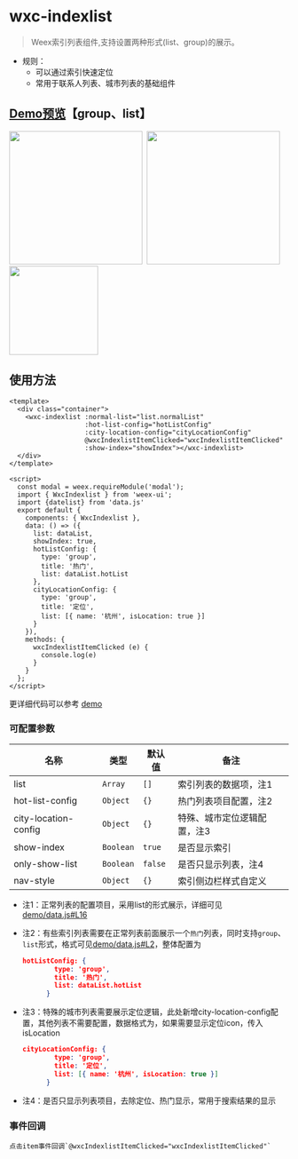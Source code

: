 # wxc-indexlist 

> Weex索引列表组件,支持设置两种形式(list、group)的展示。

- 规则：
    - 可以通过索引快速定位
    - 常用于联系人列表、城市列表的基础组件
    
## [Demo预览](https://h5.m.taobao.com/trip/wxc-indexlist/index.html?_wx_tpl=https%3A%2F%2Fh5.m.taobao.com%2Ftrip%2Fwxc-indexlist%2Fdemo%2Findex.native-min.js)【group、list】
<img src="https://gw.alipayobjects.com/zos/rmsportal/MQBwOrcmQyMwUwPppoPo.gif" width="240"/>&nbsp;&nbsp;<img src="https://gw.alipayobjects.com/zos/rmsportal/USnVdDeDTNIkrMomOOpO.gif" width="240"/>&nbsp;&nbsp;<img src="https://img.alicdn.com/tfs/TB1qK2USpXXXXbSXpXXXXXXXXXX-200-200.png" width="160"/>


## 使用方法

```vue
<template>
  <div class="container">
    <wxc-indexlist :normal-list="list.normalList"
                   :hot-list-config="hotListConfig"
                   :city-location-config="cityLocationConfig"
                   @wxcIndexlistItemClicked="wxcIndexlistItemClicked"
                   :show-index="showIndex"></wxc-indexlist>
  </div>
</template>

<script>
  const modal = weex.requireModule('modal');
  import { WxcIndexlist } from 'weex-ui';
  import {datelist} from 'data.js'
  export default {
    components: { WxcIndexlist },
    data: () => ({
      list: dataList,
      showIndex: true,
      hotListConfig: {
        type: 'group',
        title: '热门',
        list: dataList.hotList
      },
      cityLocationConfig: {
        type: 'group',
        title: '定位',
        list: [{ name: '杭州', isLocation: true }]
      }
    }),
    methods: {
      wxcIndexlistItemClicked (e) {
        console.log(e)
      }
    }
  };
</script>
```

更详细代码可以参考 [demo](https://github.com/alibaba/weex-ui/blob/master/example/indexlist/index.vue)

### 可配置参数

| 名称      | 类型     | 默认值   | 备注  |
|-------------|------------|--------|-----|
| list | `Array` | `[]` | 索引列表的数据项，注1|
| hot-list-config | `Object` | `{}` | 热门列表项目配置，注2 |
| city-location-config | `Object` | `{}` | 特殊、城市定位逻辑配置，注3 |
| show-index | `Boolean` | `true` |  是否显示索引 |
| only-show-list | `Boolean` | `false` |  是否只显示列表，注4 |
| nav-style | `Object` | `{}` |  索引侧边栏样式自定义 |

- 注1：正常列表的配置项目，采用list的形式展示，详细可见 [demo/data.js#L16](https://github.com/alibaba/weex-ui/blob/master/example/indexlist/data.js#L16)
- 注2：有些索引列表需要在正常列表前面展示一个`热门`列表，同时支持`group`、`list`形式，格式可见[demo/data.js#L2](https://github.com/alibaba/weex-ui/blob/master/example/indexlist/data.js#L2)，整体配置为

   ```json
   hotListConfig: {
           type: 'group',
           title: '热门',
           list: dataList.hotList
         }
   ```
- 注3：特殊的城市列表需要展示定位逻辑，此处新增city-location-config配置，其他列表不需要配置，数据格式为，如果需要显示定位icon，传入isLocation

   ```json
   cityLocationConfig: {
           type: 'group',
           title: '定位',
           list: [{ name: '杭州', isLocation: true }]
         }
   ```
- 注4：是否只显示列表项目，去除定位、热门显示，常用于搜索结果的显示


### 事件回调

```
点击item事件回调`@wxcIndexlistItemClicked="wxcIndexlistItemClicked"`
```


